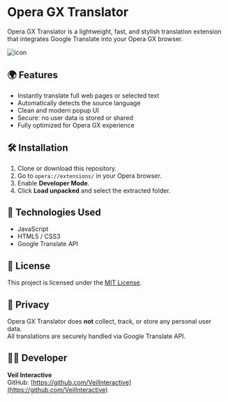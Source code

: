 # Opera GX Translator

Opera GX Translator is a lightweight, fast, and stylish translation extension that integrates Google Translate into your Opera GX browser.

![icon](icon.png)

## 🌍 Features

- Instantly translate full web pages or selected text
- Automatically detects the source language
- Clean and modern popup UI
- Secure: no user data is stored or shared
- Fully optimized for Opera GX experience

## 🛠 Installation

1. Clone or download this repository.
2. Go to `opera://extensions/` in your Opera browser.
3. Enable **Developer Mode**.
4. Click **Load unpacked** and select the extracted folder.

## 🧪 Technologies Used

- JavaScript
- HTML5 / CSS3
- Google Translate API

## 🧾 License

This project is licensed under the [MIT License](https://opensource.org/licenses/MIT).

## 🔐 Privacy

Opera GX Translator does **not** collect, track, or store any personal user data.  
All translations are securely handled via Google Translate API.

## 🧑‍💻 Developer

**Veil Interactive**  
GitHub: [https://github.com/VeilInteractive](https://github.com/VeilInteractive)
